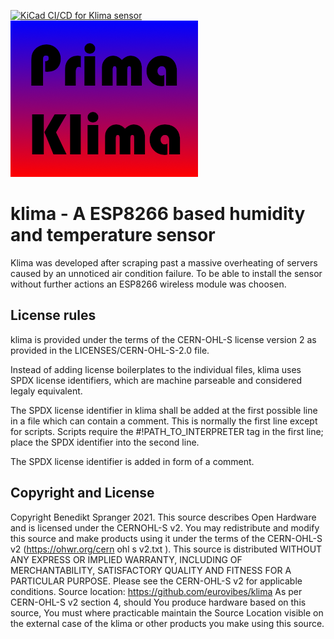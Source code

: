 <!-- SPDX-FileCopyrightText: 2021 Benedikt Spranger <b.spranger@linutronix.de> -->
<!-- SPDX-License-Identifier: CERN-OHL-S-2.0 -->

[![KiCad CI/CD for Klima sensor](https://github.com/eurovibes/klima/actions/workflows/main.yml/badge.svg)](https://github.com/eurovibes/klima/actions/workflows/main.yml)
![klima logo](https://github.com/eurovibes/klima/raw/master/images/klima.png "klima logo")

# klima - A ESP8266 based humidity and temperature sensor

Klima was developed after scraping past a massive overheating of servers
caused by an unnoticed air condition failure. To be able to install the sensor
without further actions an ESP8266 wireless module was choosen.  

## License rules

klima is provided under the terms of the CERN-OHL-S license version 2 as
provided in the LICENSES/CERN-OHL-S-2.0 file.

Instead of adding license boilerplates to the individual files, klima uses
SPDX license identifiers, which are machine parseable and considered legaly
equivalent.

The SPDX license identifier in klima shall be added at the first possible
line in a file which can contain a comment. This is normally the first line
except for scripts. Scripts require the #!PATH_TO_INTERPRETER tag in the
first line; place the SPDX identifier into the second line.

The SPDX license identifier is added in form of a comment.

## Copyright and License

Copyright Benedikt Spranger 2021.
This source describes Open Hardware and is licensed under the CERNOHL-S v2.
You may redistribute and modify this source and make products using it
under the terms of the CERN-OHL-S v2
(https://ohwr.org/cern ohl s v2.txt ).
This source is distributed WITHOUT ANY EXPRESS OR IMPLIED
WARRANTY, INCLUDING OF MERCHANTABILITY, SATISFACTORY
QUALITY AND FITNESS FOR A PARTICULAR PURPOSE. Please see
the CERN-OHL-S v2 for applicable conditions.
Source location: https://github.com/eurovibes/klima
As per CERN-OHL-S v2 section 4, should You produce hardware based
on this source, You must where practicable maintain the Source Location
visible on the external case of the klima or other products you make using
this source.
